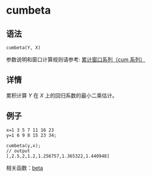 # cumbeta

## 语法

`cumbeta(Y, X)`

参数说明和窗口计算规则请参考: [累计窗口系列（cum 系列）](../themes/cumFunctions.md)

## 详情

累积计算 *Y* 在 *X* 上的回归系数的最小二乘估计。

## 例子

```
x=1 3 5 7 11 16 23
y=1 6 9 8 15 23 34;

cumbeta(y,x);
// output
[,2.5,2,1.2,1.256757,1.365322,1.440948]
```

相关函数：[beta](../b/beta.md)

